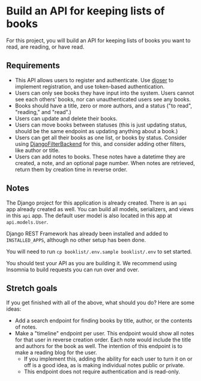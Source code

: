 # Build an API for keeping lists of books

For this project, you will build an API for keeping lists of books you want to read, are reading, or have read.

## Requirements

- This API allows users to register and authenticate. Use [djoser](https://djoser.readthedocs.io/en/latest/index.html) to implement registration, and use token-based authentication.
- Users can only see books they have input into the system. Users cannot see each others' books, nor can unauthenticated users see any books.
- Books should have a title, zero or more authors, and a status ("to read", "reading," and "read".)
- Users can update and delete their books.
- Users can move books between statuses (this is just updating status, should be the same endpoint as updating anything about a book.)
- Users can get all their books as one list, or books by status. Consider using [DjangoFilterBackend](https://www.django-rest-framework.org/api-guide/filtering/#djangofilterbackend) for this, and consider adding other filters, like author or title.
- Users can add notes to books. These notes have a datetime they are created, a note, and an optional page number. When notes are retrieved, return them by creation time in reverse order.

## Notes

The Django project for this application is already created. There is an `api` app already created as well. You can build all models, serializers, and views in this `api` app. The default user model is also located in this app at `api.models.User`.

Django REST Framework has already been installed and added to `INSTALLED_APPS`, although no other setup has been done.

You will need to run `cp booklist/.env.sample booklist/.env` to set started.

You should test your API as you are building it. We recommend using Insomnia to build requests you can run over and over.

## Stretch goals

If you get finished with all of the above, what should you do? Here are some ideas:

- Add a search endpoint for finding books by title, author, or the contents of notes.
- Make a "timeline" endpoint per user. This endpoint would show all notes for that user in reverse creation order. Each note would include the title and authors for the book as well. The intention of this endpoint is to make a reading blog for the user.
  - If you implement this, adding the ability for each user to turn it on or off is a good idea, as is making individual notes public or private.
  - This endpoint does not require authentication and is read-only.
